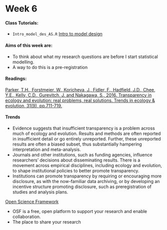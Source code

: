 # Week 6

#### Class Tutorials:

* `Intro_model_des_AS.R` [Intro to model design](https://ourcodingclub.github.io/tutorials/model-design/)


#### Aims of this week are:
* To think about what my research questions are before I start statistical modelling.
* A way to do this is a pre-registration



#### Readings:

[Parker, T.H., Forstmeier, W., Koricheva, J., Fidler, F., Hadfield, J.D., Chee, Y.E., Kelly, C.D., Gurevitch, J. and Nakagawa, S., 2016. Transparency in ecology and evolution: real problems, real solutions. Trends in ecology & evolution, 31(9), pp.711-719.](https://www.sciencedirect.com/science/article/pii/S0169534716300957)

#### Trends
* Evidence suggests that insufficient transparency is a problem across much of ecology and evolution. Results and methods are often reported in insufficient detail or go entirely unreported. Further, these unreported results are often a biased subset, thus substantially hampering interpretation and meta-analysis.
* Journals and other institutions, such as funding agencies, influence researchers’ decisions about disseminating results. There is a movement across empirical disciplines, including ecology and evolution, to shape institutional policies to better promote transparency.
* Institutions can promote transparency by requiring or encouraging more disclosure, as with the now-familiar data archiving, or by developing an incentive structure promoting disclosure, such as preregistration of studies and analysis plans.

[Open Science Framework](https://osf.io/)
* OSF is a free, open platform to support your research and enable collaboration.
* The place to share your research
